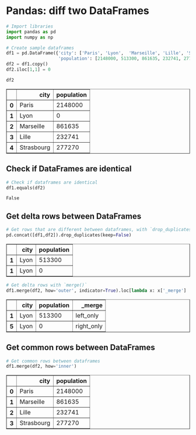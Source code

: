 # Pandas: diff two DataFrames

```python
# Import libraries
import pandas as pd
import numpy as np 

# Create sample dataframes
df1 = pd.DataFrame({'city': ['Paris', 'Lyon',  'Marseille', 'Lille', 'Strasbourg'],
                    'population': [2148000, 513300, 861635, 232741, 277270]})
df2 = df1.copy()
df2.iloc[1,1] = 0

df2
```

<div>

<table border="1" class="dataframe">
  <thead>
    <tr style="text-align: right;">
      <th></th>
      <th>city</th>
      <th>population</th>
    </tr>
  </thead>
  <tbody>
    <tr>
      <th>0</th>
      <td>Paris</td>
      <td>2148000</td>
    </tr>
    <tr>
      <th>1</th>
      <td>Lyon</td>
      <td>0</td>
    </tr>
    <tr>
      <th>2</th>
      <td>Marseille</td>
      <td>861635</td>
    </tr>
    <tr>
      <th>3</th>
      <td>Lille</td>
      <td>232741</td>
    </tr>
    <tr>
      <th>4</th>
      <td>Strasbourg</td>
      <td>277270</td>
    </tr>
  </tbody>
</table>
</div>

## Check if DataFrames are identical

```python
# Check if dataframes are identical
df1.equals(df2)
```

    False

## Get delta rows between DataFrames

```python
# Get rows that are different between dataframes, with `drop_duplicates()`
pd.concat([df1,df2]).drop_duplicates(keep=False)
```

<div>

<table border="1" class="dataframe">
  <thead>
    <tr style="text-align: right;">
      <th></th>
      <th>city</th>
      <th>population</th>
    </tr>
  </thead>
  <tbody>
    <tr>
      <th>1</th>
      <td>Lyon</td>
      <td>513300</td>
    </tr>
    <tr>
      <th>1</th>
      <td>Lyon</td>
      <td>0</td>
    </tr>
  </tbody>
</table>
</div>

```python
# Get delta rows with `merge()`
df1.merge(df2, how='outer', indicator=True).loc[lambda x: x['_merge'] != "both"]
```

<div>

<table border="1" class="dataframe">
  <thead>
    <tr style="text-align: right;">
      <th></th>
      <th>city</th>
      <th>population</th>
      <th>_merge</th>
    </tr>
  </thead>
  <tbody>
    <tr>
      <th>1</th>
      <td>Lyon</td>
      <td>513300</td>
      <td>left_only</td>
    </tr>
    <tr>
      <th>5</th>
      <td>Lyon</td>
      <td>0</td>
      <td>right_only</td>
    </tr>
  </tbody>
</table>
</div>

## Get common rows between DataFrames

```python
# Get common rows between dataframes
df1.merge(df2, how='inner')
```

<div>

<table border="1" class="dataframe">
  <thead>
    <tr style="text-align: right;">
      <th></th>
      <th>city</th>
      <th>population</th>
    </tr>
  </thead>
  <tbody>
    <tr>
      <th>0</th>
      <td>Paris</td>
      <td>2148000</td>
    </tr>
    <tr>
      <th>1</th>
      <td>Marseille</td>
      <td>861635</td>
    </tr>
    <tr>
      <th>2</th>
      <td>Lille</td>
      <td>232741</td>
    </tr>
    <tr>
      <th>3</th>
      <td>Strasbourg</td>
      <td>277270</td>
    </tr>
  </tbody>
</table>
</div>

